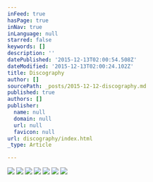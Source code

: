```yaml
---
inFeed: true
hasPage: true
inNav: true
inLanguage: null
starred: false
keywords: []
description: ''
datePublished: '2015-12-13T02:00:54.508Z'
dateModified: '2015-12-13T02:00:24.102Z'
title: Discography
author: []
sourcePath: _posts/2015-12-12-discography.md
published: true
authors: []
publisher:
  name: null
  domain: null
  url: null
  favicon: null
url: discography/index.html
_type: Article

---
```

![](https://the-grid-user-content.s3-us-west-2.amazonaws.com/a4d54fd8-13a4-4f38-ad0e-059682aaf761.jpg)
![](https://the-grid-user-content.s3-us-west-2.amazonaws.com/ad36d008-175c-46fc-bdf4-0d93ab5d2af3.jpg)
![](https://the-grid-user-content.s3-us-west-2.amazonaws.com/07149da4-4b2d-4824-9f2c-63c1fb1a0794.jpg)
![](https://the-grid-user-content.s3-us-west-2.amazonaws.com/ae6c07a0-26c9-4131-92f9-dc4310c65b5c.jpg)
![](https://the-grid-user-content.s3-us-west-2.amazonaws.com/108cd1e9-ed85-4090-929a-9fe0c6f03af5.jpg)
![](https://the-grid-user-content.s3-us-west-2.amazonaws.com/269e6470-88f0-4835-80dd-3151a134959c.png)
![](https://the-grid-user-content.s3-us-west-2.amazonaws.com/df8118c0-9c25-42cd-8985-fa9753a01e3a.jpg)